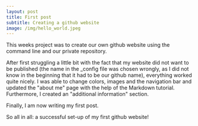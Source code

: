 ```yaml
---
layout: post
title: First post
subtitle: Creating a github website
image: /img/hello_world.jpeg
---
```


This weeks project was to create our own github website using the command line and our private repository. 

After first struggling a little bit with the fact that my website did not want to be published (the name in the _config file was chosen wrongly, as I did not know in the beginning that it had to be our github name), everything worked quite nicely. I was able to change colors, images and the navigation bar and updated the "about me" page with the help of the Markdown tutorial. Furthermore, I created an "additional information" section. 

Finally, I am now writing my first post.

So all in all: a successful set-up of my first github website!
